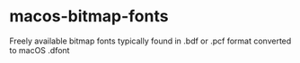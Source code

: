 # macos-bitmap-fonts
Freely available bitmap fonts typically found in .bdf or .pcf format converted to macOS .dfont
